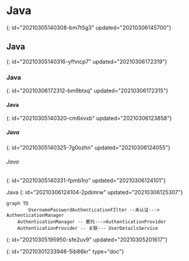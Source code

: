 # Java
{: id="20210305140308-bm7t5g3" updated="20210306145700"}

## Java
{: id="20210305140316-yfhncp7" updated="20210306172319"}

### Java
{: id="20210306172312-bm9btxq" updated="20210306172315"}

#### Java
{: id="20210305140320-cm6xvxb" updated="20210306123858"}

##### Java
{: id="20210305140325-7g0ozhn" updated="20210306124055"}

###### Java
{: id="20210305140331-fpmb1ro" updated="20210306124101"}

Java
{: id="20210306124104-2pdimrw" updated="20210306125307"}

```mermaid
graph TD
    	UsernamePasswordAuthenticationFIlter --未认证---> AuthenticationManager
	AuthenticationManager -- 委托--->AuthenticationProvider
	AuthenticationProvider -- 关联--- UserDetailsService
```
{: id="20210305195950-sfe2uv9" updated="20210305201617"}


{: id="20210301233948-5ib86kr" type="doc"}
